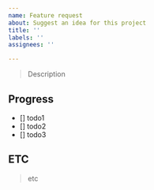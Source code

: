 ```yaml
---
name: Feature request
about: Suggest an idea for this project
title: ''
labels: ''
assignees: ''

---
```


> Description

## Progress
- [] todo1
- [] todo2
- [] todo3

## ETC
> etc
